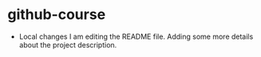 # github-course
+ Local changes
I am editing the README file. Adding some more details about the project description.
